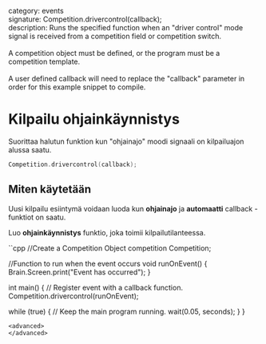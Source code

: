 category: events  
signature: Competition.drivercontrol(callback);  
description: Runs the specified function when an "driver control" mode signal is received from a competition field or competition switch.<br /><br />A competition object must be defined, or the program must be a competition template.<br /><br />A user defined callback will need to replace the "callback" parameter in order for this example snippet to compile.  

# Kilpailu ohjainkäynnistys

Suorittaa halutun funktion kun "ohjainajo" moodi signaali on kilpailuajon alussa saatu.

```cpp
Competition.drivercontrol(callback);
```


## Miten käytetään

Uusi kilpailu esiintymä voidaan luoda kun  **ohjainajo** ja **automaatti** callback -funktiot on saatu.

Luo **ohjainkäynnistys** funktio, joka toimii kilpailutilanteessa. 

``cpp
//Create a Competition Object
competition Competition;

//Function to run when the event occurs
void runOnEvent() {
  Brain.Screen.print("Event has occurred");
}

int main() {
  // Register event with a callback function.
  Competition.drivercontrol(runOnEvent);

  while (true) {
    // Keep the main program running.
    wait(0.05, seconds);
  }
}
```
<advanced>
</advanced>